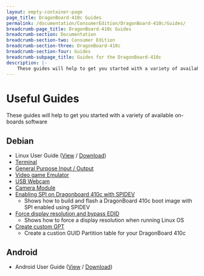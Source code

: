 ```yaml
---
layout: empty-container-page
page_title: DragonBoard-410c Guides
permalink: /documentation/ConsumerEdition/DragonBoard-410c/Guides/
breadcrumb-page_title: DragonBoard-410c Guides
breadcrumb-section: Documentation
breadcrumb-section-two: Consumer Edition
breadcrumb-section-three: DragonBoard-410c
breadcrumb-section-four: Guides
breadcrumb-subpage_title: Guides for the DragonBoard-410c
description: |-
    These guides will help to get you started with a variety of available on-boards software
---
```

# Useful Guides

These guides will help to get you started with a variety of available on-boards software

## Debian

- Linux User Guide ([View](https://github.com/96boards/documentation/blob/master/ConsumerEdition/DragonBoard-410c/Guides/LinuxUserGuide_DragonBoard.pdf) / [Download](https://github.com/96boards/documentation/raw/master/ConsumerEdition/DragonBoard-410c/Guides/LinuxUserGuide_DragonBoard.pdf))
- [Terminal](Terminal.md)
- [General Purpose Input / Output](../../CE-Extras/GPIO/)
- [Video game Emulator](VGEmulator.md)
- [USB Webcam](USBWebcam.md)
- [Camera Module](CameraModule.md)
- [Enabling SPI on Dragonboard 410c with SPIDEV](EnableSPI.md)
	- Shows how to build and flash a DragonBoard 410c boot image with SPI enabled using SPIDEV
- [Force display resolution and bypass EDID](ForceDisplayRes.md)
	- Shows how to force a display resolution when running Linux OS
- [Create custom GPT](GPT.md)
	- Create a custion GUID Partition table for your DragonBoard 410c

## Android

- Android User Guide ([View](https://github.com/96boards/documentation/blob/master/ConsumerEdition/DragonBoard-410c/Guides/AndroidUserGuide_DragonBoard.pdf) / [Download](https://github.com/96boards/documentation/raw/master/ConsumerEdition/DragonBoard-410c/Guides/AndroidUserGuide_DragonBoard.pdf))
